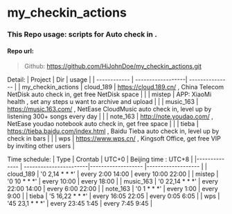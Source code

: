 # my_checkin_actions
### This Repo usage:   scripts for Auto check in .
  

#### Repo url:
> Github: https://github.com/HiJohnDoe/my_checkin_actions.git

Detail:
|    Project            | Dir               |     usage                                                                                       |
| ------------          | ------------------| ---------------                                                                                 |
|  my_checkin_actions   | cloud_189         |  https://cloud.189.cn/ , China Telecom NetDisk auto check in,  get free NetDisk space           |
|                       | mistep            |  APP: XiaoMi health , set any steps u want to archive and upload                                |
|                       | music_163         |  https://music.163.com/ , NetEase CloudMusic auto check in, level up by listening 300+ songs every day |
|                       | note_163          |  http://note.youdao.com/ , NetEase youdao notebook auto check in,  get free space               |
|                       | tieba             |  https://tieba.baidu.com/index.html , Baidu Tieba auto check in,  level up by check in bars     |
|                       | wps               |  https://www.wps.cn/ , Kingsoft Office,  get free VIP by inviting other users      |

Time schedule:
|    Type           |         Crontab        |       UTC+0         |  Beijing time : UTC+8    |
|--------------     | -----------------------|-------------------  |-------------------       |
|     cloud_189     |       '0 2,14 * * *'   |  every 2:00 14:00   |    every 10:00 22:00     |
|     mistep        |       '0 10 * * *'     |  every 10:00        |    every 18:00           |
|     music_163     |       '0 22,14 * * *'  |  every 22:00 14:00  |    every 6:00 22:00      |
|     note_163      |       '0 1 * * *'      |  every 1:00         |    every 9:00            |
|     tieba         |       '5 16,22 * * *'  |  every 16:05 22:05  |    every 0:05 6:05       |
|     wps           |       '45 23,1 * * *'   |  every 23:45 1:45    |    every 7:45 9:45      |

